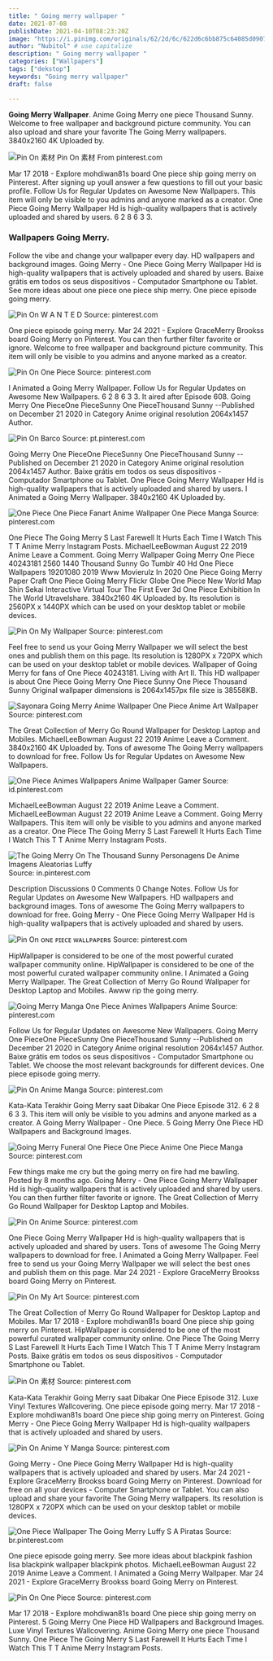 ```yaml
---
title: " Going merry wallpaper "
date: 2021-07-08
publishDate: 2021-04-10T08:23:20Z
image: "https://i.pinimg.com/originals/62/2d/6c/622d6c6bb875c64085d09079da357aec.jpg"
author: "Nubitol" # use capitalize
description: " Going merry wallpaper "
categories: ["Wallpapers"]
tags: ["dekstop"]
keywords: "Going merry wallpaper"
draft: false

---
```



**Going Merry Wallpaper**. Anime Going Merry one piece Thousand Sunny. Welcome to free wallpaper and background picture community. You can also upload and share your favorite The Going Merry wallpapers. 3840x2160 4K Uploaded by.

![Pin On 素材](https://i.pinimg.com/originals/a9/59/66/a95966ffbb48a3a1da2f8acaf0f66deb.jpg "Pin On 素材")
Pin On 素材 From pinterest.com


Mar 17 2018 - Explore mohdiwan81s board One piece ship going merry on Pinterest. After signing up youll answer a few questions to fill out your basic profile. Follow Us for Regular Updates on Awesome New Wallpapers. This item will only be visible to you admins and anyone marked as a creator. One Piece Going Merry Wallpaper Hd is high-quality wallpapers that is actively uploaded and shared by users. 6 2 8 6 3 3.

### Wallpapers Going Merry.

Follow the vibe and change your wallpaper every day. HD wallpapers and background images. Going Merry - One Piece Going Merry Wallpaper Hd is high-quality wallpapers that is actively uploaded and shared by users. Baixe grátis em todos os seus dispositivos - Computador Smartphone ou Tablet. See more ideas about one piece one piece ship merry. One piece episode going merry.


![Pin On W A N T E D](https://i.pinimg.com/originals/37/eb/ca/37ebcabac2a3fa1653f656b43d0cefed.gif "Pin On W A N T E D")
Source: pinterest.com

One piece episode going merry. Mar 24 2021 - Explore GraceMerry Brookss board Going Merry on Pinterest. You can then further filter favorite or ignore. Welcome to free wallpaper and background picture community. This item will only be visible to you admins and anyone marked as a creator.

![Pin On One Piece](https://i.pinimg.com/originals/bc/4b/dc/bc4bdce4db1035a4d0d50664a80bccac.jpg "Pin On One Piece")
Source: pinterest.com

I Animated a Going Merry Wallpaper. Follow Us for Regular Updates on Awesome New Wallpapers. 6 2 8 6 3 3. It aired after Episode 608. Going Merry One PieceOne PieceSunny One PieceThousand Sunny --Published on December 21 2020 in Category Anime original resolution 2064x1457 Author.

![Pin On Barco](https://i.pinimg.com/originals/02/2f/5e/022f5e812796b4200b25e527c258c9f8.jpg "Pin On Barco")
Source: pt.pinterest.com

Going Merry One PieceOne PieceSunny One PieceThousand Sunny --Published on December 21 2020 in Category Anime original resolution 2064x1457 Author. Baixe grátis em todos os seus dispositivos - Computador Smartphone ou Tablet. One Piece Going Merry Wallpaper Hd is high-quality wallpapers that is actively uploaded and shared by users. I Animated a Going Merry Wallpaper. 3840x2160 4K Uploaded by.

![One Piece One Piece Fanart Anime Wallpaper One Piece Manga](https://i.pinimg.com/736x/1c/2b/49/1c2b4918ad11efbf8bbeebbf5324c8d5.jpg "One Piece One Piece Fanart Anime Wallpaper One Piece Manga")
Source: pinterest.com

One Piece The Going Merry S Last Farewell It Hurts Each Time I Watch This T T Anime Merry Instagram Posts. MichaelLeeBowman August 22 2019 Anime Leave a Comment. Going Merry Wallpaper Going Merry One Piece 40243181 2560 1440 Thousand Sunny Go Tumblr 40 Hd One Piece Wallpapers 19201080 2019 Www Movierulz In 2020 One Piece Going Merry Paper Craft One Piece Going Merry Flickr Globe One Piece New World Map Shin Sekai Interactive Virtual Tour The First Ever 3d One Piece Exhibition In The World Utravelshare. 3840x2160 4K Uploaded by. Its resolution is 2560PX x 1440PX which can be used on your desktop tablet or mobile devices.

![Pin On My Wallpaper](https://i.pinimg.com/originals/52/82/b7/5282b74b86b815bb6e0a980da933e0a6.jpg "Pin On My Wallpaper")
Source: pinterest.com

Feel free to send us your Going Merry Wallpaper we will select the best ones and publish them on this page. Its resolution is 1280PX x 720PX which can be used on your desktop tablet or mobile devices. Wallpaper of Going Merry for fans of One Piece 40243181. Living with Art II. This HD wallpaper is about One Piece Going Merry One Piece Sunny One Piece Thousand Sunny Original wallpaper dimensions is 2064x1457px file size is 38558KB.

![Sayonara Going Merry Anime Wallpaper One Piece Anime Art Wallpaper](https://i.pinimg.com/originals/5d/c9/49/5dc949c8763596f907a66c5efdd55ecf.png "Sayonara Going Merry Anime Wallpaper One Piece Anime Art Wallpaper")
Source: pinterest.com

The Great Collection of Merry Go Round Wallpaper for Desktop Laptop and Mobiles. MichaelLeeBowman August 22 2019 Anime Leave a Comment. 3840x2160 4K Uploaded by. Tons of awesome The Going Merry wallpapers to download for free. Follow Us for Regular Updates on Awesome New Wallpapers.

![One Piece Animes Wallpapers Anime Wallpaper Gamer](https://i.pinimg.com/originals/66/60/88/666088fa41fcb3a271f97666753ce850.jpg "One Piece Animes Wallpapers Anime Wallpaper Gamer")
Source: id.pinterest.com

MichaelLeeBowman August 22 2019 Anime Leave a Comment. MichaelLeeBowman August 22 2019 Anime Leave a Comment. Going Merry Wallpapers. This item will only be visible to you admins and anyone marked as a creator. One Piece The Going Merry S Last Farewell It Hurts Each Time I Watch This T T Anime Merry Instagram Posts.

![The Going Merry On The Thousand Sunny Personagens De Anime Imagens Aleatorias Luffy](https://i.pinimg.com/originals/eb/4d/23/eb4d238df79c3c83b517eeed568f58ce.jpg "The Going Merry On The Thousand Sunny Personagens De Anime Imagens Aleatorias Luffy")
Source: in.pinterest.com

Description Discussions 0 Comments 0 Change Notes. Follow Us for Regular Updates on Awesome New Wallpapers. HD wallpapers and background images. Tons of awesome The Going Merry wallpapers to download for free. Going Merry - One Piece Going Merry Wallpaper Hd is high-quality wallpapers that is actively uploaded and shared by users.

![Pin On ᴏɴᴇ ᴘɪᴇᴄᴇ ᴡᴀʟʟᴘᴀᴘᴇʀs](https://i.pinimg.com/736x/50/5a/71/505a71845d29b0de6c41864a9c17a83c.jpg "Pin On ᴏɴᴇ ᴘɪᴇᴄᴇ ᴡᴀʟʟᴘᴀᴘᴇʀs")
Source: pinterest.com

HipWallpaper is considered to be one of the most powerful curated wallpaper community online. HipWallpaper is considered to be one of the most powerful curated wallpaper community online. I Animated a Going Merry Wallpaper. The Great Collection of Merry Go Round Wallpaper for Desktop Laptop and Mobiles. Awww rip the going merry.

![Going Merry Manga One Piece Animes Wallpapers Anime](https://i.pinimg.com/originals/af/c7/41/afc7418d3acc2d9bfe952264cf07bc4b.png "Going Merry Manga One Piece Animes Wallpapers Anime")
Source: pinterest.com

Follow Us for Regular Updates on Awesome New Wallpapers. Going Merry One PieceOne PieceSunny One PieceThousand Sunny --Published on December 21 2020 in Category Anime original resolution 2064x1457 Author. Baixe grátis em todos os seus dispositivos - Computador Smartphone ou Tablet. We choose the most relevant backgrounds for different devices. One piece episode going merry.

![Pin On Anime Manga](https://i.pinimg.com/originals/68/57/35/685735b8964785c69c6d0c6caa401ff3.jpg "Pin On Anime Manga")
Source: pinterest.com

Kata-Kata Terakhir Going Merry saat Dibakar One Piece Episode 312. 6 2 8 6 3 3. This item will only be visible to you admins and anyone marked as a creator. A Going Merry Wallpaper - One Piece. 5 Going Merry One Piece HD Wallpapers and Background Images.

![Going Merry Funeral One Piece One Piece Anime One Piece Manga](https://i.pinimg.com/originals/63/db/1c/63db1c59fbb768594d4c9544d439c3d4.jpg "Going Merry Funeral One Piece One Piece Anime One Piece Manga")
Source: pinterest.com

Few things make me cry but the going merry on fire had me bawling. Posted by 8 months ago. Going Merry - One Piece Going Merry Wallpaper Hd is high-quality wallpapers that is actively uploaded and shared by users. You can then further filter favorite or ignore. The Great Collection of Merry Go Round Wallpaper for Desktop Laptop and Mobiles.

![Pin On Anime](https://i.pinimg.com/originals/d4/df/eb/d4dfeb445c7baa0c156f60c5ce0a7dc4.jpg "Pin On Anime")
Source: pinterest.com

One Piece Going Merry Wallpaper Hd is high-quality wallpapers that is actively uploaded and shared by users. Tons of awesome The Going Merry wallpapers to download for free. I Animated a Going Merry Wallpaper. Feel free to send us your Going Merry Wallpaper we will select the best ones and publish them on this page. Mar 24 2021 - Explore GraceMerry Brookss board Going Merry on Pinterest.

![Pin On My Art](https://i.pinimg.com/originals/20/9a/63/209a63b42c08f7da8b29c8a86c3cc739.jpg "Pin On My Art")
Source: pinterest.com

The Great Collection of Merry Go Round Wallpaper for Desktop Laptop and Mobiles. Mar 17 2018 - Explore mohdiwan81s board One piece ship going merry on Pinterest. HipWallpaper is considered to be one of the most powerful curated wallpaper community online. One Piece The Going Merry S Last Farewell It Hurts Each Time I Watch This T T Anime Merry Instagram Posts. Baixe grátis em todos os seus dispositivos - Computador Smartphone ou Tablet.

![Pin On 素材](https://i.pinimg.com/originals/a9/59/66/a95966ffbb48a3a1da2f8acaf0f66deb.jpg "Pin On 素材")
Source: pinterest.com

Kata-Kata Terakhir Going Merry saat Dibakar One Piece Episode 312. Luxe Vinyl Textures Wallcovering. One piece episode going merry. Mar 17 2018 - Explore mohdiwan81s board One piece ship going merry on Pinterest. Going Merry - One Piece Going Merry Wallpaper Hd is high-quality wallpapers that is actively uploaded and shared by users.

![Pin On Anime Y Manga](https://i.pinimg.com/originals/41/6a/3e/416a3efff42136282a69010a5414f386.jpg "Pin On Anime Y Manga")
Source: pinterest.com

Going Merry - One Piece Going Merry Wallpaper Hd is high-quality wallpapers that is actively uploaded and shared by users. Mar 24 2021 - Explore GraceMerry Brookss board Going Merry on Pinterest. Download for free on all your devices - Computer Smartphone or Tablet. You can also upload and share your favorite The Going Merry wallpapers. Its resolution is 1280PX x 720PX which can be used on your desktop tablet or mobile devices.

![One Piece Wallpaper The Going Merry Luffy S A Piratas](https://i.pinimg.com/originals/99/01/56/99015687c1da308f57220eb3508531da.jpg "One Piece Wallpaper The Going Merry Luffy S A Piratas")
Source: br.pinterest.com

One piece episode going merry. See more ideas about blackpink fashion lisa blackpink wallpaper blackpink photos. MichaelLeeBowman August 22 2019 Anime Leave a Comment. I Animated a Going Merry Wallpaper. Mar 24 2021 - Explore GraceMerry Brookss board Going Merry on Pinterest.

![Pin On One Piece](https://i.pinimg.com/originals/62/2d/6c/622d6c6bb875c64085d09079da357aec.jpg "Pin On One Piece")
Source: pinterest.com

Mar 17 2018 - Explore mohdiwan81s board One piece ship going merry on Pinterest. 5 Going Merry One Piece HD Wallpapers and Background Images. Luxe Vinyl Textures Wallcovering. Anime Going Merry one piece Thousand Sunny. One Piece The Going Merry S Last Farewell It Hurts Each Time I Watch This T T Anime Merry Instagram Posts.

